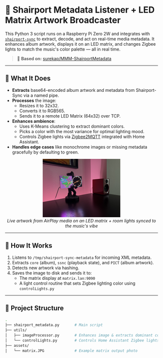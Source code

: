 # 🎵 Shairport Metadata Listener + LED Matrix Artwork Broadcaster

This Python 3 script runs on a Raspberry Pi Zero 2W and integrates with [`shairport-sync`](https://github.com/mikebrady/shairport-sync) to extract, decode, and act on real-time media metadata. It enhances album artwork, displays it on an LED matrix, and changes Zigbee lights to match the music's color palette — all in real time.

> 🔗 **Based on:** [surekap/MMM-ShairportMetadata](https://github.com/surekap/MMM-ShairportMetadata/blob/master/shairport-metadata.py)

---

## 📸 What It Does

- **Extracts** base64-encoded album artwork and metadata from Shairport-Sync via a named pipe.
- **Processes** the image:
  - Resizes it to 32x32.
  - Converts it to RGB565.
  - Sends it to a remote LED Matrix (64x32) over TCP.
- **Enhances ambience**:
  - Uses K-Means clustering to extract dominant colors.
  - Picks a color with the most variance for optimal lighting mood.
  - Controls Zigbee lights via [Zigbee2MQTT](https://www.zigbee2mqtt.io/) integrated with Home Assistant.
- **Handles edge cases** like monochrome images or missing metadata gracefully by defaulting to green.

<p align="center">
  <img src="assets/matrix.JPG" alt="LED Matrix Artwork" width="256"/><br>
  <i>Live artwork from AirPlay media on an LED matrix + room lights synced to the music's vibe</i>
</p>

---

## 🧠 How It Works

1. Listens to `/tmp/shairport-sync-metadata` for incoming XML metadata.
2. Extracts `core` (album), `ssnc` (playback state), and `PICT` (album artwork).
3. Detects new artwork via hashing.
4. Saves the image to disk and sends it to:
   - The matrix display at `matrix.lan:9090`
   - A light control routine that sets Zigbee lighting color using `controlLights.py`

---

## 📂 Project Structure

```bash
.
├── shairport_metadata.py       # Main script 
├── utils/
│   ├── imageProcessor.py       # Enhances image & extracts dominant color using KMeans
│   └── controlLights.py        # Controls Home Assistant Zigbee lights via MQTT
├── assets/
│   └── matrix.JPG              # Example matrix output photo